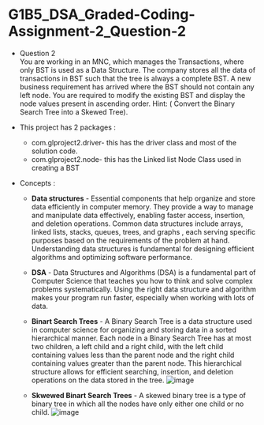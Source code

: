 # G1B5_DSA_Graded-Coding-Assignment-2_Question-2
* Question 2                                                                                                          
  You are working in an MNC, which manages the Transactions, where only BST is used as a Data Structure. The company stores all the data of transactions in BST such that   the tree is always a complete BST. 
  A new business requirement has arrived where the BST should not contain any left node.
  You are required to modify the existing BST and display the node values present in ascending order.
  Hint: ( Convert the Binary Search Tree into a Skewed Tree).

* This project has 2 packages :
  * com.glproject2.driver- this has the driver class and most of the solution code.
  * com.glproject2.node- this has the Linked list Node Class used in creating a BST

* Concepts :
   * <b>Data structures</b> - Essential components that help organize and store data efficiently in computer memory. They provide a way to manage and manipulate data effectively, enabling faster access, insertion, and deletion operations. Common data structures include arrays, linked lists, stacks, queues, trees, and graphs , each serving specific purposes based on the requirements of the problem at hand. Understanding data structures is fundamental for designing efficient algorithms and optimizing software performance.
     
   * <b>DSA</b> - Data Structures and Algorithms (DSA) is a fundamental part of Computer Science that teaches you how to think and solve complex problems systematically. Using the right data structure and algorithm makes your program run faster, especially when working with lots of data.
     
   * <b>Binart Search Trees</b> - A Binary Search Tree is a data structure used in computer science for organizing and storing data in a sorted hierarchical manner. Each node in a Binary Search Tree has at most two children, a left child and a right child, with the left child containing values less than the parent node and the right child containing values greater than the parent node. This hierarchical structure allows for efficient searching, insertion, and deletion operations on the data stored in the tree.
     ![image](https://github.com/Anirudh-lone-wolf/G1B5_DSA_Graded-Coding-Assignment-2_Question-2/assets/66291656/a0a6a56e-76c6-496e-9516-0228a168cd17)
     
   * <b>Skwewed Binart Search Trees</b> - A skewed binary tree is a type of binary tree in which all the nodes have only either one child or no child.
     ![image](https://github.com/Anirudh-lone-wolf/G1B5_DSA_Graded-Coding-Assignment-2_Question-2/assets/66291656/844d3dce-76a0-42e3-82b6-894a4da9c9f3)


